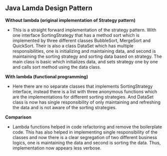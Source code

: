 **Java Lamda Design Pattern** 
---
****Without lambda (original implementation of Strategy pattern)****
- This is a straight forward implementation of the strategy pattern. With one interface SortingStrategy that has a method sort which is implemented by three different classes BubbleSort, MergeSort and QuickSort. Their is also a class DataSet which has multiple responsibilities, one is initializing and maintaining data, and second is maintaining the sorting strategy and sorting data based on strategy. The main class is basic which initializes data, and sets strategy one by one and calls sort method using the data class.

****With lambda (functional programming)****
- Here there are no separate classes that implements SortingStrategy interface, instead there is a list with three anonymous functions which are the implementations for different sorting strategies. And DataSet class is now has single responsibility of only maintaining and refreshing the data and is not aware of the sorting strategies. 

****Comparison****
- Lambda functions helped in code refactoring and remove the boilerplate code. This has also helped in implementing single responsibility of the classes and now there is a clear segregation of two different business logics, one is maintaining the data and second is sorting the data. Thus, implementation now appears less verbose.
